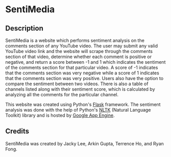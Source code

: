 # SentiMedia

## Description

SentiMedia is a website which performs sentiment analysis on the comments section of any YouTube video. The user may submit any valid YouTube video link and the website will scrape through the comments section of that video, determine whether each comment is positive or negative, and return a score between -1 and 1 which indicates the sentiment of the comments section for that particular video. A score of -1 indicates that the comments section was very negative while a score of 1 indicates that the comments section was very positive. Users also have the option to compare the sentiment between two videos. There is also a table of channels listed along with their sentiment score, which is calculated by analyzing all the comments for the particular channel.

This website was created using Python's [Flask](http://flask.pocoo.org/) framework. The sentiment analysis was done with the help of Python's [NLTK](http://www.nltk.org/) (Natural Language Toolkit) library and is hosted by [Google App Engine](https://cloud.google.com/appengine/).

## Credits

SentiMedia was created by Jacky Lee, Arkin Gupta, Terrence Ho, and Ryan Fong.
